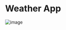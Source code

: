 # Weather App
![image](https://user-images.githubusercontent.com/83095574/219381886-926117f8-5401-4f83-99a9-dc6a522445da.png)
